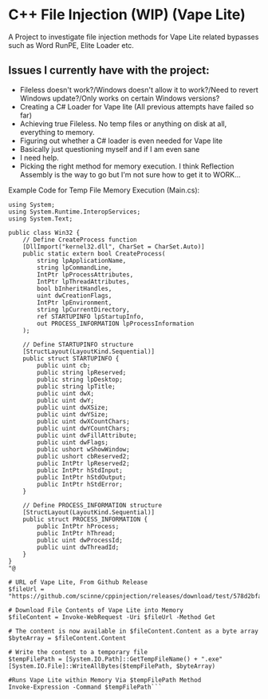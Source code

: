 
# C++ File Injection (WIP) (Vape Lite)

A Project to investigate file injection methods for Vape Lite related bypasses such as Word RunPE, Elite Loader etc.

## Issues I currently have with the project:
- Fileless doesn't work?/Windows doesn't allow it to work?/Need to revert Windows update?/Only works on certain Windows versions?
- Creating a C# Loader for Vape lite (All previous attempts have failed so far)
- Achieving true Fileless. No temp files or anything on disk at all, everything to memory.
- Figuring out whether a C# loader is even needed for Vape lite
- Basically just questioning myself and if I am even sane
- I need help.
- Picking the right method for memory execution. I think Reflection Assembly is the way to go but I'm not sure how to get it to WORK...
  
Example Code for Temp File Memory Execution (Main.cs):

```Add-Type @"
using System;
using System.Runtime.InteropServices;
using System.Text;

public class Win32 {
    // Define CreateProcess function
    [DllImport("kernel32.dll", CharSet = CharSet.Auto)]
    public static extern bool CreateProcess(
        string lpApplicationName,
        string lpCommandLine,
        IntPtr lpProcessAttributes,
        IntPtr lpThreadAttributes,
        bool bInheritHandles,
        uint dwCreationFlags,
        IntPtr lpEnvironment,
        string lpCurrentDirectory,
        ref STARTUPINFO lpStartupInfo,
        out PROCESS_INFORMATION lpProcessInformation
    );

    // Define STARTUPINFO structure
    [StructLayout(LayoutKind.Sequential)]
    public struct STARTUPINFO {
        public uint cb;
        public string lpReserved;
        public string lpDesktop;
        public string lpTitle;
        public uint dwX;
        public uint dwY;
        public uint dwXSize;
        public uint dwYSize;
        public uint dwXCountChars;
        public uint dwYCountChars;
        public uint dwFillAttribute;
        public uint dwFlags;
        public ushort wShowWindow;
        public ushort cbReserved2;
        public IntPtr lpReserved2;
        public IntPtr hStdInput;
        public IntPtr hStdOutput;
        public IntPtr hStdError;
    }

    // Define PROCESS_INFORMATION structure
    [StructLayout(LayoutKind.Sequential)]
    public struct PROCESS_INFORMATION {
        public IntPtr hProcess;
        public IntPtr hThread;
        public uint dwProcessId;
        public uint dwThreadId;
    }
}
"@

# URL of Vape Lite, From Github Release
$fileUrl = "https://github.com/scinne/cppinjection/releases/download/test/578d2bfa.exe"

# Download File Contents of Vape Lite into Memory
$fileContent = Invoke-WebRequest -Uri $fileUrl -Method Get

# The content is now available in $fileContent.Content as a byte array
$byteArray = $fileContent.Content

# Write the content to a temporary file
$tempFilePath = [System.IO.Path]::GetTempFileName() + ".exe"
[System.IO.File]::WriteAllBytes($tempFilePath, $byteArray)

#Runs Vape Lite within Memory Via $tempFilePath Method
Invoke-Expression -Command $tempFilePath```
